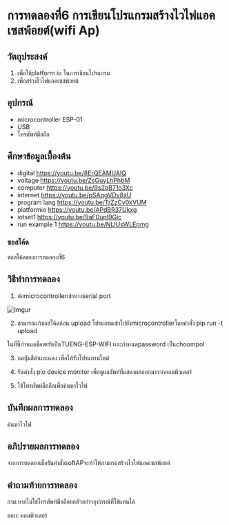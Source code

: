# การทดลองที่6 การเขียนโปรแกรมสร้างไวไฟแอคเซสพ้อยต์(wifi Ap)

## วัตถุประสงค์
1. เพื่อใช้platform io ในการเขียนโปรแกรม
2. เพื่อสร้างไวไฟแอคเซสพ้อยต์

## อุปกรณ์
* microcontroller ESP-01
* USB
* โทรศัพท์มือถือ

## ศึกษาข้อมูลเบื้องต้น
  * digital https://youtu.be/8ErQEAMUAlQ 
  * voltage https://youtu.be/ZsGuyLhPhbM
  * computer https://youtu.be/9s2qB71o3Xc
  * internet https://youtu.be/pSAqgVDv8xU
  * program lang https://youtu.be/TrZzCv0kVUM
  * platformio https://youtu.be/APdBR37Ukxg
  * iotset1 https://youtu.be/9aF0upI9Gic
  * run example 1 https://youtu.be/NLIUsWLEpmg
### ซอสโค้ด
ซอสโค้ดของการทดลองที่6

## วิธีทำการทดลอง
1. ต่อmicrocontrollerเข้าทางserial port

![Imgur](https://imgur.com/TVfw2Hb.jpg)


2. สามารถเเก้ซอสโค้ดก่อน upload โปรแกรมเข้าไปยังmicrocontrollerโดยคำสั่ง  pip run -t upload

ในที่นี้กำหนดชื่อwifiเป็นTUENG-ESP-WIFI เเละกำหนดpassword เป็นchoompol

3. กดปุ่มสีดำเเละแดง เพื่อให้รับโปรแกรมใหม่

4. รันคำสั่ง pio device monitor เพื่อดูผลลัพท์ที่แสดงผลออกมาจากคอมพิวเตอร์
5. ใช้โทรศัพท์มือถือเพื่อค้นหาไวไฟ

## บันทึกผลการทดลอง

ค้นหาไวไฟ

## อภิปรายผลการทดลอง

จากการทดลองเมื่อรันคำสั่งsoftAPจะทำให้สามารถสร้างไวไฟแอคเซสพ้อยต์

## คำถามท้ายการทดลอง

ถาม:หากไม่ใช่โทรศัพท์มือถือยกตัวอย่าวอุปกรณ์ที่ใช้แทนได้ 

ตอบ: คอมพิวเตอร์ 

